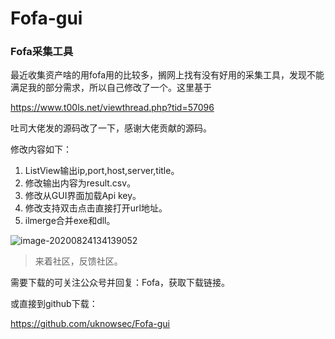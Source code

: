 # Fofa-gui

### Fofa采集工具

最近收集资产啥的用fofa用的比较多，搁网上找有没有好用的采集工具，发现不能满足我的部分需求，所以自己修改了一个。这里基于

https://www.t00ls.net/viewthread.php?tid=57096

吐司大佬发的源码改了一下，感谢大佬贡献的源码。

修改内容如下：

1. ListView输出ip,port,host,server,title。
2. 修改输出内容为result.csv。
3. 修改从GUI界面加载Api key。
4. 修改支持双击点击直接打开url地址。
5. ilmerge合并exe和dll。

![image-20200824134139052](C:\Users\HP\AppData\Roaming\Typora\typora-user-images\image-20200824134139052.png)



> 来着社区，反馈社区。

需要下载的可关注公众号并回复：Fofa，获取下载链接。

或直接到github下载：

https://github.com/uknowsec/Fofa-gui

